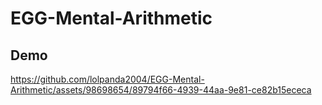 # EGG-Mental-Arithmetic

## Demo


https://github.com/lolpanda2004/EGG-Mental-Arithmetic/assets/98698654/89794f66-4939-44aa-9e81-ce82b15ececa

